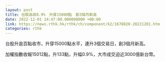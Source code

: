 ```yaml
---
layout: post
title: 台股高收0.9%　升穿15000點　創3個月新高
date: 2022-12-01 14:47:00.000000000 +08:00
link: https://news.rthk.hk/rthk/ch/component/k2/1678020-20221201.htm
categories: rthk
---
```


台股升逾百點收市，升穿15000點水平，連升3個交易日，創3個月新高。

加權指數收報15012點，升133點，升幅0.9%，大市成交迫近3000億新台幣。
